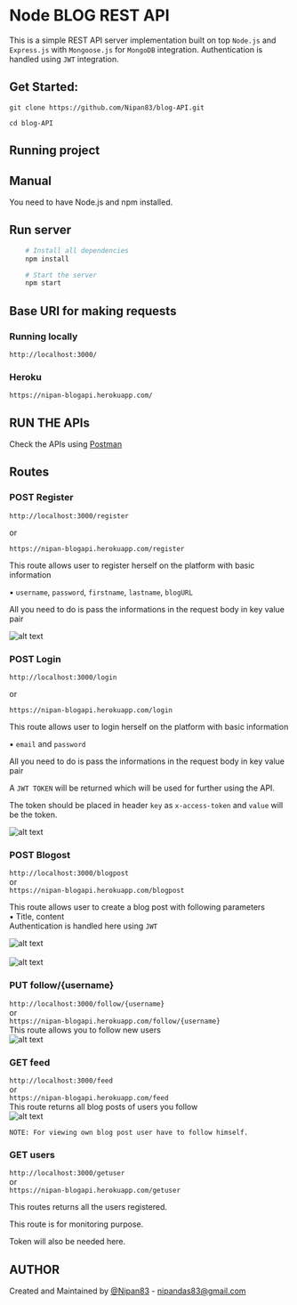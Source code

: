 # Node BLOG REST API

This is a simple REST API server implementation built on top `Node.js` and `Express.js` with `Mongoose.js` for `MongoDB` integration. Authentication is handled using `JWT` integration.

## Get Started:

`git clone https://github.com/Nipan83/blog-API.git`

`cd blog-API`

## Running project

## Manual

You need to have Node.js and npm installed.

## Run server

```sh
	# Install all dependencies
	npm install

	# Start the server
	npm start

```

## Base URI for making requests

### Running locally

`http://localhost:3000/`

### Heroku 

`https://nipan-blogapi.herokuapp.com/`

## RUN THE APIs

Check the APIs using [Postman](https://chrome.google.com/webstore/detail/postman/fhbjgbiflinjbdggehcddcbncdddomop)

## Routes

### POST Register

`http://localhost:3000/register` <br />

or <br />

`https://nipan-blogapi.herokuapp.com/register`

This route allows user to register herself on the platform with basic information <br />

▪ `username`, `password`, `firstname`, `lastname`, `blogURL` <br />

All you need to do is pass the informations in the request body in key value pair 

![alt text](https://i.imgur.com/yEhygsc.png)

### POST Login

`http://localhost:3000/login` <br />

or <br />

`https://nipan-blogapi.herokuapp.com/login` <br />

This route allows user to login herself on the platform with basic information <br />

▪ `email` and `password` <br />

All you need to do is pass the informations in the request body in key value pair 

A `JWT TOKEN` will be returned which will be used for further using the API.

The token should be placed in header `key` as `x-access-token` and `value` will be the token.

![alt text](https://i.imgur.com/FHMV8e9.png)

### POST Blogost

`http://localhost:3000/blogpost` <br />
or <br />
`https://nipan-blogapi.herokuapp.com/blogpost` <br />

This route allows user to create a blog post with following parameters <br />
▪ Title, content <br />
Authentication is handled here using `JWT`

![alt text](https://i.imgur.com/XURrohi.png) <br />
<br />
![alt text](https://i.imgur.com/I7u6EaQ.png)


### PUT follow/{username}

`http://localhost:3000/follow/{username}`<br />
or <br />
`https://nipan-blogapi.herokuapp.com/follow/{username}`<br />
This route allows you to follow new users <br />
![alt text](https://i.imgur.com/DOA5RVB.png)

### GET feed

`http://localhost:3000/feed` <br />
or <br />
`https://nipan-blogapi.herokuapp.com/feed` <br />
This route returns all blog posts of users you follow
<br />
![alt text](https://i.imgur.com/6e14y8D.png)

`NOTE: For viewing own blog post user have to follow himself.`



### GET users

`http://localhost:3000/getuser` <br />
or <br />
`https://nipan-blogapi.herokuapp.com/getuser`<br />

This routes returns all the users registered.

This route is for monitoring purpose.

Token will also be needed here.

## AUTHOR

Created and Maintained by [@Nipan83](https://github.com/Nipan83) - nipandas83@gmail.com


